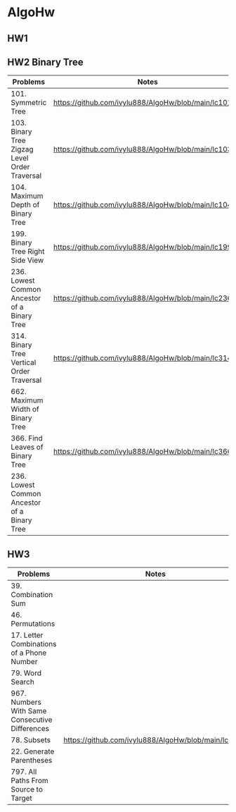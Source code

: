 # AlgoHw


## HW1





## HW2 Binary Tree
| Problems  | Notes |
| ------------- |------------- |
| 101. Symmetric Tree | https://github.com/ivylu888/AlgoHw/blob/main/lc101.py |
| 103. Binary Tree Zigzag Level Order Traversal | https://github.com/ivylu888/AlgoHw/blob/main/lc103.py |
| 104. Maximum Depth of Binary Tree | https://github.com/ivylu888/AlgoHw/blob/main/lc104.py |
| 199. Binary Tree Right Side View | https://github.com/ivylu888/AlgoHw/blob/main/lc199.py |
| 236. Lowest Common Ancestor of a Binary Tree | https://github.com/ivylu888/AlgoHw/blob/main/lc236.py | 
| 314. Binary Tree Vertical Order Traversal | https://github.com/ivylu888/AlgoHw/blob/main/lc314.py |
| 662. Maximum Width of Binary Tree |  |
| 366. Find Leaves of Binary Tree | https://github.com/ivylu888/AlgoHw/blob/main/lc366.py |
| 236. Lowest Common Ancestor of a Binary Tree |  |


## HW3 
| Problems  | Notes |
| --- | --- |
| 39. Combination Sum |   |
| 46. Permutations |  |
| 17. Letter Combinations of a Phone Number |  |
| 79. Word Search |  | 
| 967. Numbers With Same Consecutive Differences |  |
| 78. Subsets | https://github.com/ivylu888/AlgoHw/blob/main/lc78.py |
| 22. Generate Parentheses | |
| 797. All Paths From Source to Target |  |







